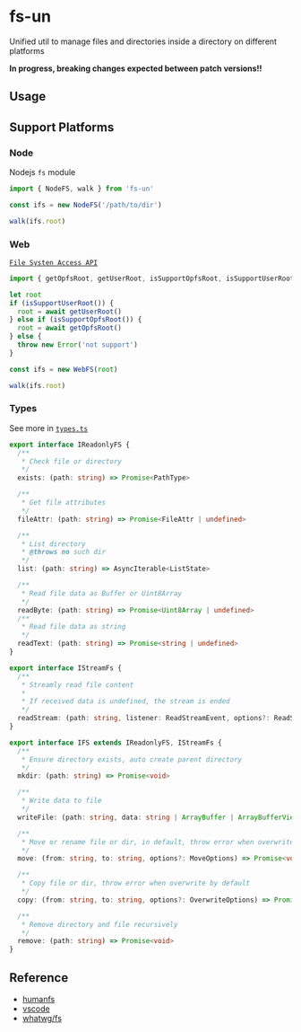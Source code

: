 # fs-un

Unified util to manage files and directories inside a directory on different platforms

**In progress, breaking changes expected between patch versions!!**

## Usage

## Support Platforms

### Node

Nodejs `fs` module

```ts
import { NodeFS, walk } from 'fs-un'

const ifs = new NodeFS('/path/to/dir')

walk(ifs.root)
```

### Web

[`File Systen Access API`](https://developer.mozilla.org/en-US/docs/Web/API/File_System_API)

```ts
import { getOpfsRoot, getUserRoot, isSupportOpfsRoot, isSupportUserRoot, walk, WebFS } from 'fs-un/web'

let root
if (isSupportUserRoot()) {
  root = await getUserRoot()
} else if (isSupportOpfsRoot()) {
  root = await getOpfsRoot()
} else {
  throw new Error('not support')
}

const ifs = new WebFS(root)

walk(ifs.root)
```

### Types

See more in [`types.ts`](src/types.ts)

```ts
export interface IReadonlyFS {
  /**
   * Check file or directory
   */
  exists: (path: string) => Promise<PathType>

  /**
   * Get file attributes
   */
  fileAttr: (path: string) => Promise<FileAttr | undefined>

  /**
   * List directory
   * @throws no such dir
   */
  list: (path: string) => AsyncIterable<ListState>

  /**
   * Read file data as Buffer or Uint8Array
   */
  readByte: (path: string) => Promise<Uint8Array | undefined>
  /**
   * Read file data as string
   */
  readText: (path: string) => Promise<string | undefined>
}

export interface IStreamFs {
  /**
   * Streamly read file content
   *
   * If received data is undefined, the stream is ended
   */
  readStream: (path: string, listener: ReadStreamEvent, options?: ReadStreamOptions) => Promise<void>
}

export interface IFS extends IReadonlyFS, IStreamFs {
  /**
   * Ensure directory exists, auto create parent directory
   */
  mkdir: (path: string) => Promise<void>

  /**
   * Write data to file
   */
  writeFile: (path: string, data: string | ArrayBuffer | ArrayBufferView, options?: OverwriteOptions) => Promise<void>

  /**
   * Move or rename file or dir, in default, throw error when overwrite by default
   */
  move: (from: string, to: string, options?: MoveOptions) => Promise<void>

  /**
   * Copy file or dir, throw error when overwrite by default
   */
  copy: (from: string, to: string, options?: OverwriteOptions) => Promise<void>

  /**
   * Remove directory and file recursively
   */
  remove: (path: string) => Promise<void>
}
```

## Reference

- [humanfs](https://github.com/humanwhocodes/humanfs/blob/main/packages/web/src/web-hfs.js)
- [vscode](https://github.com/microsoft/vscode/blob/main/src/vs/platform/files/browser/htmlFileSystemProvider.ts)
- [whatwg/fs](https://github.com/whatwg/fs/blob/main/proposals/MovingNonOpfsFiles.md)
